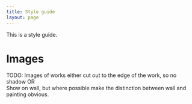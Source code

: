 ```yaml
---
title: Style guide
layout: page
---
```


This is a style guide.

# Images

TODO: Images of works either cut out to the edge of the work, so no shadow OR  
Show on wall, but where possible make the distinction between wall and painting obvious. 
